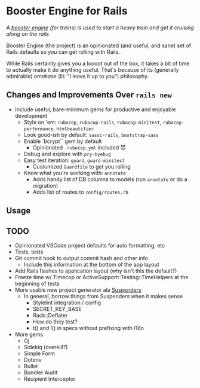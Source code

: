 # Booster Engine for Rails

_A [booster engine](https://en.wikipedia.org/wiki/Booster_engine) (for trains) is used to start a heavy train and get it cruising along on the rails_

Booster Engine (the project) is an opinionated (and useful, and sane) set of Rails defaults so _you_ can get rolling with Rails.

While Rails certainly gives you a loooot out of the box, it takes a bit of time to actually make it do anything useful. That's because of its (generally admirable) _omakase_ (lit: "I leave it up to you") philosophy.

## Changes and Improvements Over `rails new`

- Include useful, bare-minimum gems for productive and enjoyable development
  - Style on 'em: `rubocop`, `rubocop-rails`, `rubocop-minitest`, `rubocop-performance`, `htmlbeautifier`
  - Look good-ish by default: `sassc-rails`, `bootstrap-sass`
  - Enable `bcrypt`` gem by default
    - Opinionated `.rubocop.yml` included 😈
  - Debug and explore with `pry-byebug`
  - Easy test iteration: `guard`, `guard-minitest`
    - Customized `Guardfile` to get you rolling
  - Know what you're working with: `annotate`
    - Adds handy list of DB columns to models (run `annotate` or do a migration)
    - Adds list of routes to `config/routes.rb`

## Usage

## TODO

- Opinionated VSCode project defaults for auto formatting, etc
- Tests, tests
- Git commit hook to output commit hash and other info
  - Include this information at the bottom of the app layout
- Add Rails flashes to application layout (why isn't this the default?)
- Freeze time w/ Timecop or ActiveSupport::Testing::TimeHelpers at the beginning of tests
- More usable new project generator ala [Suspenders](https://github.com/thoughtbot/suspenders)
  - In general, borrow things from Suspenders when it makes sense
    - Stylelint integration / config
    - SECRET_KEY_BASE
    - Rack::Deflater
    - How do they test?
    - t() and l() in specs without prefixing with I18n
- More gems
  - Oj
  - Sidekiq (overkill?)
  - Simple Form
  - Dotenv
  - Bullet
  - Bundler Audit
  - Recipient Interceptor

